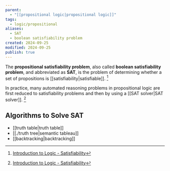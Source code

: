```yaml
---
parent:
  - "[[propositional logic|propositional logic]]"
tags:
  - logic/propositional
aliases:
  - SAT
  - boolean satisfiability problem
created: 2024-09-25
modified: 2024-09-25
publish: true
---
```

The **propositional satisfiability problem**, also called **boolean satisfiability problem**, and abbreviated as **SAT**, is the problem of determining whether a set of propositions is [[satisfiability|satisfiable]]. [^1]

In practice, many automated reasoning problems in propositional logic are first reduced to satisfiability problems and then by using a [[SAT solver|SAT solver]]. [^1]
## Algorithms to Solve SAT
- [[truth table|truth table]]
- [[./truth tree|semantic tableau]]
- [[backtracking|backtracking]]

[^1]: [Introduction to Logic - Satisfiability](http://intrologic.stanford.edu/extras/satisfiability.html)